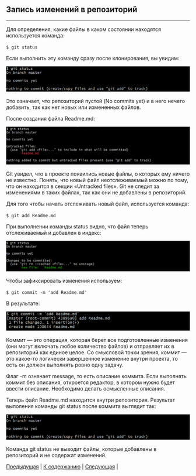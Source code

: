 ## Запись изменений в репозиторий
---
Для определения, какие файлы в каком состоянии находятся используется команда:

`$ git status`

Если выполнить эту команду сразу после клонирования, вы увидим:

![Статус сразу после клонирования](./images/status.png)

Это означает, что репозиторий пустой (No commits yet) и в него нечего добавить, так как нет новых или измененных файлов.

После создания файла Readme.md:

![Статус после создания файла](./images/file.png "Статус сразу после создания файла")

Git увидел, что в проекте появились новые файлы, о которых ему ничего не известно. Понять, что новый файл неотслеживаемый можно по тому, что он находится в секции «Untracked files».  Git не следит за изменениями в таких файлах, так как они не добавлены в репозиторий.

Для того чтобы начать отслеживать новый файл, используется команда:

`$ git add Readme.md`

При выполнении команды status видно, что файл теперь отслеживаемый и добавлен в индекс:

![Статус после добавления в индекс](./images/add.png "Статус после добавления в индекс")

Чтобы зафиксировать изменения используем:

`$ git commit -m 'add Readme.md'` 

В результате:

![Сообщение после коммита](./images/commit.png "Сообщение после коммита")

Коммит — это операция, которая берет все подготовленные изменения (они могут включать любое количество файлов) и отправляет их в репозиторий как единое целое. Со смысловой точки зрения, коммит — это какое-то логически завершенное изменение внутри проекта, то есть он должен выполнять ровно одну задачу.

Флаг -m означает message, то есть описание коммита. Если выполнять коммит без описания, откроется редактор, в котором нужно будет ввести описание. Необходимо делать осмысленные описания.

Теперь файл Readme.md находится внутри репозитория. Результат выполения команды git status после коммита выглядит так:

![status](./images/status.png)

Команда git status не выводит файлы, которые добавлены в репозиторий и не содержат изменений.

[Предыдущая](./repo.md) | [К содержанию](./readme.md) | [Следующая](./gitwork.md) |